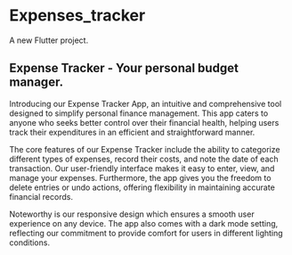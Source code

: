 # Expenses_tracker

A new Flutter project.

## Expense Tracker - Your personal budget manager.

Introducing our Expense Tracker App, an intuitive and comprehensive tool designed to simplify personal finance management. This app caters to anyone who seeks better control over their financial health, helping users track their expenditures in an efficient and straightforward manner.

The core features of our Expense Tracker include the ability to categorize different types of expenses, record their costs, and note the date of each transaction. Our user-friendly interface makes it easy to enter, view, and manage your expenses. Furthermore, the app gives you the freedom to delete entries or undo actions, offering flexibility in maintaining accurate financial records.

Noteworthy is our responsive design which ensures a smooth user experience on any device. The app also comes with a dark mode setting, reflecting our commitment to provide comfort for users in different lighting conditions.

